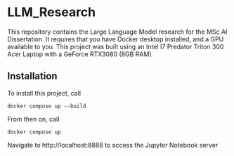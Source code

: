 # LLM_Research
This repository contains the Large Language Model research for the MSc AI Dissertation. It requires that you have Docker desktop installed, and a GPU available to you. This project was built using an Intel I7 Predator Triton 300 Acer Laptop with a GeForce RTX3080 (8GB RAM)

## Installation
To install this project, call
```
docker compose up --build
```

From then on, call
```
docker compose up
```

Navigate to http://localhost:8888 to access the Jupyter Notebook server

